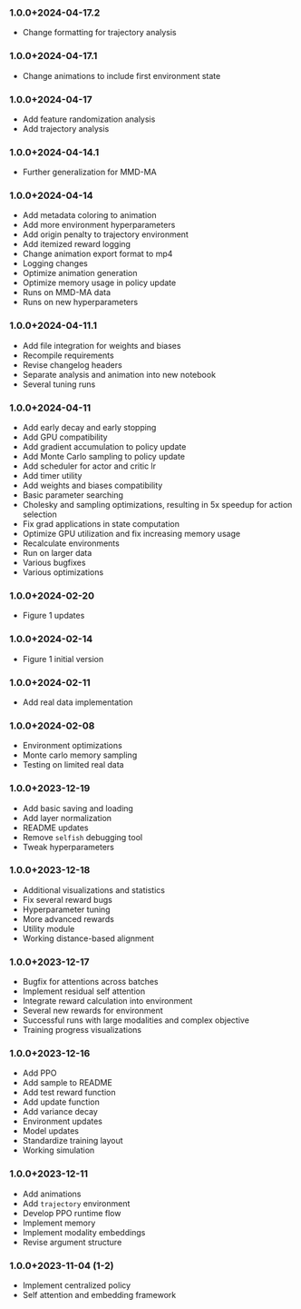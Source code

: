 ### 1.0.0+2024-04-17.2
- Change formatting for trajectory analysis

### 1.0.0+2024-04-17.1
- Change animations to include first environment state

### 1.0.0+2024-04-17
- Add feature randomization analysis
- Add trajectory analysis

### 1.0.0+2024-04-14.1
- Further generalization for MMD-MA

### 1.0.0+2024-04-14
- Add metadata coloring to animation
- Add more environment hyperparameters
- Add origin penalty to trajectory environment
- Add itemized reward logging
- Change animation export format to mp4
- Logging changes
- Optimize animation generation
- Optimize memory usage in policy update
- Runs on MMD-MA data
- Runs on new hyperparameters

### 1.0.0+2024-04-11.1
- Add file integration for weights and biases
- Recompile requirements
- Revise changelog headers
- Separate analysis and animation into new notebook
- Several tuning runs

### 1.0.0+2024-04-11
- Add early decay and early stopping
- Add GPU compatibility
- Add gradient accumulation to policy update
- Add Monte Carlo sampling to policy update
- Add scheduler for actor and critic lr
- Add timer utility
- Add weights and biases compatibility
- Basic parameter searching
- Cholesky and sampling optimizations, resulting in 5x speedup for action selection
- Fix grad applications in state computation
- Optimize GPU utilization and fix increasing memory usage
- Recalculate environments
- Run on larger data
- Various bugfixes
- Various optimizations

### 1.0.0+2024-02-20
- Figure 1 updates

### 1.0.0+2024-02-14
- Figure 1 initial version

### 1.0.0+2024-02-11
- Add real data implementation

### 1.0.0+2024-02-08
- Environment optimizations
- Monte carlo memory sampling
- Testing on limited real data

### 1.0.0+2023-12-19
- Add basic saving and loading
- Add layer normalization
- README updates
- Remove `selfish` debugging tool
- Tweak hyperparameters

### 1.0.0+2023-12-18
- Additional visualizations and statistics
- Fix several reward bugs
- Hyperparameter tuning
- More advanced rewards
- Utility module
- Working distance-based alignment

### 1.0.0+2023-12-17
- Bugfix for attentions across batches
- Implement residual self attention
- Integrate reward calculation into environment
- Several new rewards for environment
- Successful runs with large modalities and complex objective
- Training progress visualizations

### 1.0.0+2023-12-16
- Add PPO
- Add sample to README
- Add test reward function
- Add update function
- Add variance decay
- Environment updates
- Model updates
- Standardize training layout
- Working simulation

### 1.0.0+2023-12-11
- Add animations
- Add `trajectory` environment
- Develop PPO runtime flow
- Implement memory
- Implement modality embeddings
- Revise argument structure

### 1.0.0+2023-11-04 (1-2)
- Implement centralized policy
- Self attention and embedding framework
